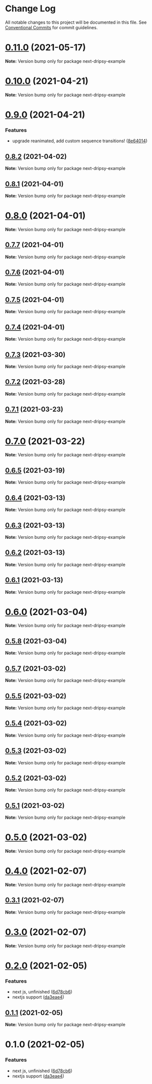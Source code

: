 # Change Log

All notable changes to this project will be documented in this file.
See [Conventional Commits](https://conventionalcommits.org) for commit guidelines.

# [0.11.0](https://github.com/nandorojo/moti/compare/v0.10.1...v0.11.0) (2021-05-17)

**Note:** Version bump only for package next-dripsy-example





# [0.10.0](https://github.com/nandorojo/moti/compare/v0.9.0...v0.10.0) (2021-04-21)

**Note:** Version bump only for package next-dripsy-example





# [0.9.0](https://github.com/nandorojo/moti/compare/v0.8.2...v0.9.0) (2021-04-21)


### Features

* upgrade reanimated, add custom sequence transitions! ([8e64014](https://github.com/nandorojo/moti/commit/8e640149b187c4e253746c2d80d1a5c2b2749d55))





## [0.8.2](https://github.com/nandorojo/moti/compare/v0.8.1...v0.8.2) (2021-04-02)

**Note:** Version bump only for package next-dripsy-example





## [0.8.1](https://github.com/nandorojo/moti/compare/v0.8.0...v0.8.1) (2021-04-01)

**Note:** Version bump only for package next-dripsy-example





# [0.8.0](https://github.com/nandorojo/moti/compare/v0.7.7...v0.8.0) (2021-04-01)

**Note:** Version bump only for package next-dripsy-example





## [0.7.7](https://github.com/nandorojo/moti/compare/v0.7.6...v0.7.7) (2021-04-01)

**Note:** Version bump only for package next-dripsy-example





## [0.7.6](https://github.com/nandorojo/moti/compare/v0.7.5...v0.7.6) (2021-04-01)

**Note:** Version bump only for package next-dripsy-example





## [0.7.5](https://github.com/nandorojo/moti/compare/v0.7.4...v0.7.5) (2021-04-01)

**Note:** Version bump only for package next-dripsy-example





## [0.7.4](https://github.com/nandorojo/moti/compare/v0.7.3...v0.7.4) (2021-04-01)

**Note:** Version bump only for package next-dripsy-example





## [0.7.3](https://github.com/nandorojo/moti/compare/v0.7.2...v0.7.3) (2021-03-30)

**Note:** Version bump only for package next-dripsy-example





## [0.7.2](https://github.com/nandorojo/moti/compare/v0.7.1...v0.7.2) (2021-03-28)

**Note:** Version bump only for package next-dripsy-example





## [0.7.1](https://github.com/nandorojo/moti/compare/v0.7.0...v0.7.1) (2021-03-23)

**Note:** Version bump only for package next-dripsy-example





# [0.7.0](https://github.com/nandorojo/moti/compare/v0.6.5...v0.7.0) (2021-03-22)

**Note:** Version bump only for package next-dripsy-example





## [0.6.5](https://github.com/nandorojo/moti/compare/v0.6.4...v0.6.5) (2021-03-19)

**Note:** Version bump only for package next-dripsy-example





## [0.6.4](https://github.com/nandorojo/moti/compare/v0.6.3...v0.6.4) (2021-03-13)

**Note:** Version bump only for package next-dripsy-example





## [0.6.3](https://github.com/nandorojo/moti/compare/v0.6.2...v0.6.3) (2021-03-13)

**Note:** Version bump only for package next-dripsy-example





## [0.6.2](https://github.com/nandorojo/moti/compare/v0.6.1...v0.6.2) (2021-03-13)

**Note:** Version bump only for package next-dripsy-example





## [0.6.1](https://github.com/nandorojo/moti/compare/v0.6.0...v0.6.1) (2021-03-13)

**Note:** Version bump only for package next-dripsy-example





# [0.6.0](https://github.com/nandorojo/moti/compare/v0.5.8...v0.6.0) (2021-03-04)

**Note:** Version bump only for package next-dripsy-example





## [0.5.8](https://github.com/nandorojo/moti/compare/v0.5.7...v0.5.8) (2021-03-04)

**Note:** Version bump only for package next-dripsy-example





## [0.5.7](https://github.com/nandorojo/moti/compare/v0.5.6...v0.5.7) (2021-03-02)

**Note:** Version bump only for package next-dripsy-example





## [0.5.5](https://github.com/nandorojo/moti/compare/v0.5.4...v0.5.5) (2021-03-02)

**Note:** Version bump only for package next-dripsy-example





## [0.5.4](https://github.com/nandorojo/moti/compare/v0.5.3...v0.5.4) (2021-03-02)

**Note:** Version bump only for package next-dripsy-example





## [0.5.3](https://github.com/nandorojo/moti/compare/v0.5.2...v0.5.3) (2021-03-02)

**Note:** Version bump only for package next-dripsy-example





## [0.5.2](https://github.com/nandorojo/moti/compare/v0.5.1...v0.5.2) (2021-03-02)

**Note:** Version bump only for package next-dripsy-example





## [0.5.1](https://github.com/nandorojo/moti/compare/v0.5.0...v0.5.1) (2021-03-02)

**Note:** Version bump only for package next-dripsy-example





# [0.5.0](https://github.com/nandorojo/moti/compare/v0.4.1...v0.5.0) (2021-03-02)

**Note:** Version bump only for package next-dripsy-example





# [0.4.0](https://github.com/nandorojo/moti/compare/v0.3.1...v0.4.0) (2021-02-07)

**Note:** Version bump only for package next-dripsy-example





## [0.3.1](https://github.com/nandorojo/moti/compare/v0.3.0...v0.3.1) (2021-02-07)

**Note:** Version bump only for package next-dripsy-example





# [0.3.0](https://github.com/nandorojo/moti/compare/v0.2.2...v0.3.0) (2021-02-07)

**Note:** Version bump only for package next-dripsy-example





# [0.2.0](https://github.com/nandorojo/moti/compare/v0.0.6...v0.2.0) (2021-02-05)


### Features

* next js, unfinished ([6d78cb6](https://github.com/nandorojo/moti/commit/6d78cb6ef8a56736e43f7dcf536f501853d17b09))
* nextjs support ([da3eae4](https://github.com/nandorojo/moti/commit/da3eae4b1593b409b5807baa5279f4482b998412))





## [0.1.1](https://github.com/nandorojo/moti/compare/next-dripsy-example@0.1.0...next-dripsy-example@0.1.1) (2021-02-05)

**Note:** Version bump only for package next-dripsy-example





# 0.1.0 (2021-02-05)


### Features

* next js, unfinished ([6d78cb6](https://github.com/nandorojo/moti/commit/6d78cb6ef8a56736e43f7dcf536f501853d17b09))
* nextjs support ([da3eae4](https://github.com/nandorojo/moti/commit/da3eae4b1593b409b5807baa5279f4482b998412))
